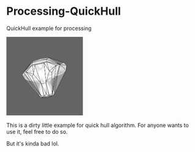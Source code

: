 # Processing-QuickHull
QuickHull example for processing

<img src="Capture.PNG" width="200" />

This is a dirty little example for quick hull algorithm. For anyone wants to use it, feel free to do so.

But it's kinda bad lol.
